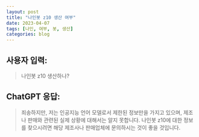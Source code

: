 ```yaml
---
layout: post
title: "나인봇 z10 생산 여부"
date: 2023-04-07
tags: [나인, 여부, 봇, 생산]
categories: blog
---
```


## 사용자 입력:
> 나인봇 z10 생산하나?

## ChatGPT 응답:
> 죄송하지만, 저는 인공지능 언어 모델로서 제한된 정보만을 가지고 있으며, 제조나 판매와 관련된 실제 상황에 대해서는 알지 못합니다. 나인봇 z10에 대한 정보를 찾으시려면 해당 제조사나 판매업체에 문의하시는 것이 좋을 것입니다.

